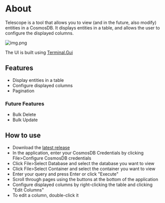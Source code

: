 # About
Telescope is a tool that allows you to view (and in the future, also modify) entities in a CosmosDB.
It displays entities in a table, and allows the user to configure the displayed columns.

![img.png](img.png)

The UI is built using [Terminal.Gui](https://github.com/gui-cs/Terminal.Gui)

## Features
- Display entities in a table
- Configure displayed columns
- Pagination

### Future Features
- Bulk Delete
- Bulk Update

## How to use
- Download the [latest release](https://github.com/Schlafhase/Telescope/releases)
- In the application, enter your CosmosDB Credentials by clicking File>Configure CosmosDB credentials
- Click File>Select Database and select the database you want to view
- Click File>Select Container and select the container you want to view
- Enter your query and press Enter or click "Execute"
- Scroll through pages using the buttons at the bottom of the application
- Configure displayed columns by right-clicking the table and clicking "Edit Columns"
- To edit a column, double-click it